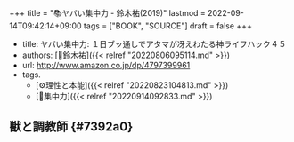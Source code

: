 +++
title = "📚ヤバい集中力 - 鈴木祐(2019)"
lastmod = 2022-09-14T09:42:14+09:00
tags = ["BOOK", "SOURCE"]
draft = false
+++

-   title: ヤバい集中力: １日ブッ通しでアタマが冴えわたる神ライフハック４５
-   authors: [👨鈴木祐]({{< relref "20220806095114.md" >}})
-   url: <http://www.amazon.co.jp/dp/4797399961>
-   tags.
    -   [⚙理性と本能]({{< relref "20220823104813.md" >}})
    -   [🔖集中力]({{< relref "20220914092833.md" >}})


## 獣と調教師 {#7392a0}

